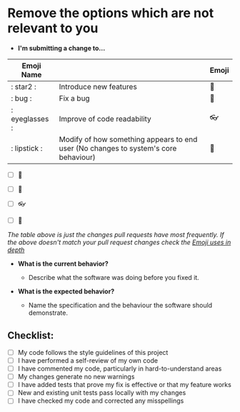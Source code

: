 
# Remove the options which are not relevant to you

* **I'm submitting a change to...**

| Emoji Name   |                                                                                           | Emoji |
|--------------|-------------------------------------------------------------------------------------------|-------|
| : star2 :      | Introduce new features                                                                    |   🌟    |
| : bug :        | Fix a bug                                                                                 |  🐛     |
| : eyeglasses : | Improve of code readability                                                               |  👓    |
| : lipstick :   | Modify of how something appears to end user (No changes to system's core behaviour)       |   💄    |

- [ ] 🌟 
- [ ] :bug:
- [ ] :eyeglasses:
- [ ] :lipstick:


<em>The table above is just the changes pull requests have most frequently. If the above doesn't match
your pull request changes check the [Emoji uses in depth](http://greena13.github.io/blog/2016/08/19/emojis-are-the-solution-to-useless-commit-messages/) </em>

* **What is the current behavior?**
    - Describe what the software was doing before you fixed it.

* **What is the expected behavior?**
    - Name the specification and the behaviour the software should demonstrate.

## Checklist:

- [ ] My code follows the style guidelines of this project
- [ ] I have performed a self-review of my own code
- [ ] I have commented my code, particularly in hard-to-understand areas
- [ ] My changes generate no new warnings
- [ ] I have added tests that prove my fix is effective or that my feature works
- [ ] New and existing unit tests pass locally with my changes
- [ ] I have checked my code and corrected any misspellings